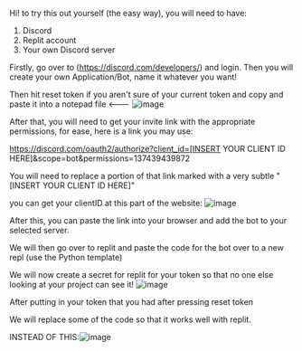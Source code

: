 Hi! to try this out yourself (the easy way), you will need to have:

1. Discord
2. Replit account
3. Your own Discord server

Firstly, go over to (https://discord.com/developers/) and login. Then you will create your own Application/Bot, name it whatever you want!

Then hit reset token if you aren't sure of your current token and copy and paste it into a notepad file <---
![image](https://github.com/user-attachments/assets/c39bc548-22a1-424c-a58a-4e27fe3861f4)

After that, you will need to get your invite link with the appropriate permissions, for ease, here is a link you may use:

https://discord.com/oauth2/authorize?client_id=[INSERT YOUR CLIENT ID HERE]&scope=bot&permissions=137439439872

You will need to replace a portion of that link marked with a very subtle "[INSERT YOUR CLIENT ID HERE]"

you can get your clientID at this part of the website: ![image](https://github.com/user-attachments/assets/1378f7c5-0889-4f13-bda5-1300390f7713)

After this, you can paste the link into your browser and add the bot to your selected server.



We will then go over to replit and paste the code for the bot over to a new repl (use the Python template)

We will now create a secret for replit for your token so that no one else looking at your project can see it!
![image](https://github.com/user-attachments/assets/cab774cc-65ad-493d-ad91-3fb05d48ef94)

After putting in your token that you had after pressing reset token


We will replace some of the code so that it works well with replit.

INSTEAD OF THIS:![image](https://github.com/user-attachments/assets/7318eb01-6f5c-4f2c-a440-d06b2ce75366)









